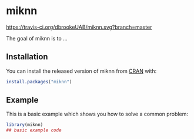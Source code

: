 # miknn

<!-- badges: start -->
https://travis-ci.org/dbrookeUAB/miknn.svg?branch=master
<!-- badges: end -->

The goal of miknn is to ...

## Installation

You can install the released version of miknn from [CRAN](https://CRAN.R-project.org) with:

``` r
install.packages("miknn")
```

## Example

This is a basic example which shows you how to solve a common problem:

``` r
library(miknn)
## basic example code
```

